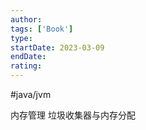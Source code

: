 ```yaml
---
author: 
tags: ['Book']
type: 
startDate: 2023-03-09
endDate: 
rating: 
---
```


#java/jvm









内存管理
垃圾收集器与内存分配






















